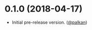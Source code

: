 # 0.1.0 (2018-04-17)

- Initial pre-release version. ([@palkan][])

[@palkan]: https://github.com/palkan
